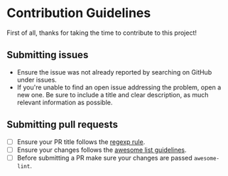# Contribution Guidelines

First of all, thanks for taking the time to contribute to this project!

## Submitting issues

- Ensure the issue was not already reported by searching on GitHub under issues.
- If you're unable to find an open issue addressing the problem, open a new one. Be sure to include a title and clear description, as much relevant information as possible.

## Submitting pull requests

- [ ] Ensure your PR title follows the [regexp rule][regexp_rule].
- [ ] Ensure your changes follows the [awesome list guidelines][guidelines].
- [ ] Before submitting a PR make sure your changes are passed `awesome-lint`.

[guidelines]: https://github.com/sindresorhus/awesome/blob/master/pull_request_template.md#requirements-for-your-awesome-list
[regexp_rule]: https://github.com/rockerBOO/awesome-neovim/blob/main/.github/workflows/pr-title.yml#L14
